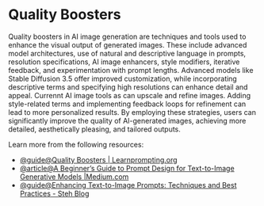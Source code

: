 # Quality Boosters

Quality boosters in AI image generation are techniques and tools used to enhance the visual output of generated images. These include advanced model architectures, use of natural and descriptive language in prompts, resolution specifications, AI image enhancers, style modifiers, iterative feedback, and experimentation with prompt lengths. Advanced models like Stable Diffusion 3.5 offer improved customization, while incorporating descriptive terms and specifying high resolutions can enhance detail and appeal. Currennt AI image tools as can upscale and refine images. Adding style-related terms and implementing feedback loops for refinement can lead to more personalized results. By employing these strategies, users can significantly improve the quality of AI-generated images, achieving more detailed, aesthetically pleasing, and tailored outputs.

Learn more from the following resources:

- [@guide@Quality Boosters | Learnprompting.org]( https://learnprompting.org/docs/image_prompting/quality_boosters)
- [@article@A Beginner’s Guide to Prompt Design for Text-to-Image Generative Models |Medium.com](https://towardsdatascience.com/a-beginners-guide-to-prompt-design-for-text-to-image-generative-models-8242e1361580)
- [@guide@Enhancing Text-to-Image Prompts: Techniques and Best Practices - Steh Blog]( https://steh.github.io/informationsecurity/text-image-prompts/ )
